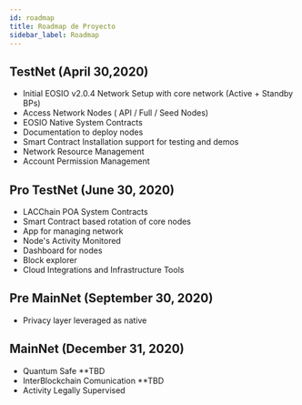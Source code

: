 ```yaml
---
id: roadmap
title: Roadmap de Proyecto
sidebar_label: Roadmap
---
```


## TestNet (April 30,2020)
- Initial EOSIO v2.0.4  Network Setup with core network (Active + Standby BPs)
- Access Network Nodes ( API / Full / Seed  Nodes)
- EOSIO Native System Contracts
- Documentation to deploy nodes
- Smart Contract Installation support for testing and demos
- Network Resource Management 
- Account Permission Management

## Pro TestNet (June 30, 2020)
- LACChain POA System Contracts
- Smart Contract based rotation of core nodes
- App for managing network
- Node's Activity Monitored
- Dashboard for nodes
- Block explorer
- Cloud Integrations and Infrastructure Tools

## Pre MainNet (September 30, 2020)
- Privacy layer leveraged as native

## MainNet (December 31, 2020)
- Quantum Safe **TBD
- InterBlockchain Comunication **TBD
- Activity Legally Supervised

